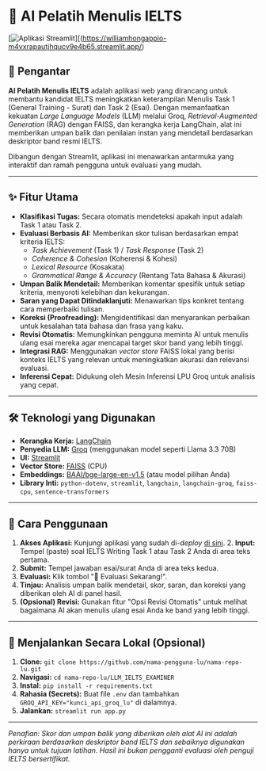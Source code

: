 # 🤖 AI Pelatih Menulis IELTS

[![Aplikasi Streamlit](https://static.streamlit.io/badges/streamlit_badge_black_white.svg)][(https://williamhongappio-m4vxrapautjhqucv9e4b65.streamlit.app/)
## 📝 Pengantar

**AI Pelatih Menulis IELTS** adalah aplikasi web yang dirancang untuk membantu kandidat IELTS meningkatkan keterampilan Menulis Task 1 (General Training - Surat) dan Task 2 (Esai). Dengan memanfaatkan kekuatan *Large Language Models* (LLM) melalui Groq, *Retrieval-Augmented Generation* (RAG) dengan FAISS, dan kerangka kerja LangChain, alat ini memberikan umpan balik dan penilaian instan yang mendetail berdasarkan deskriptor band resmi IELTS.

Dibangun dengan Streamlit, aplikasi ini menawarkan antarmuka yang interaktif dan ramah pengguna untuk evaluasi yang mudah.

---

## ✨ Fitur Utama

* **Klasifikasi Tugas:** Secara otomatis mendeteksi apakah input adalah Task 1 atau Task 2.
* **Evaluasi Berbasis AI:** Memberikan skor tulisan berdasarkan empat kriteria IELTS:
    * *Task Achievement* (Task 1) / *Task Response* (Task 2)
    * *Coherence & Cohesion* (Koherensi & Kohesi)
    * *Lexical Resource* (Kosakata)
    * *Grammatical Range & Accuracy* (Rentang Tata Bahasa & Akurasi)
* **Umpan Balik Mendetail:** Memberikan komentar spesifik untuk setiap kriteria, menyoroti kelebihan dan kekurangan.
* **Saran yang Dapat Ditindaklanjuti:** Menawarkan tips konkret tentang cara memperbaiki tulisan.
* **Koreksi (Proofreading):** Mengidentifikasi dan menyarankan perbaikan untuk kesalahan tata bahasa dan frasa yang kaku.
* **Revisi Otomatis:** Memungkinkan pengguna meminta AI untuk menulis ulang esai mereka agar mencapai target skor band yang lebih tinggi.
* **Integrasi RAG:** Menggunakan *vector store* FAISS lokal yang berisi konteks IELTS yang relevan untuk meningkatkan akurasi dan relevansi evaluasi.
* **Inferensi Cepat:** Didukung oleh Mesin Inferensi LPU Groq untuk analisis yang cepat.

---

## 🛠️ Teknologi yang Digunakan

* **Kerangka Kerja:** [LangChain](https://www.langchain.com/)
* **Penyedia LLM:** [Groq](https://groq.com/) (menggunakan model seperti Llama 3.3 70B)
* **UI:** [Streamlit](https://streamlit.io/)
* **Vector Store:** [FAISS](https://faiss.ai/) (CPU)
* **Embeddings:** [BAAI/bge-large-en-v1.5](https://huggingface.co/BAAI/bge-large-en-v1.5) (atau model pilihan Anda)
* **Library Inti:** `python-dotenv`, `streamlit`, `langchain`, `langchain-groq`, `faiss-cpu`, `sentence-transformers`

---

## 🚀 Cara Penggunaan

1.  **Akses Aplikasi:** Kunjungi aplikasi yang sudah di-*deploy* [di sini](https://url-aplikasi-streamlit-lu.streamlit.app). 
    2.  **Input:** Tempel (paste) soal IELTS Writing Task 1 atau Task 2 Anda di area teks pertama.
3.  **Submit:** Tempel jawaban esai/surat Anda di area teks kedua.
4.  **Evaluasi:** Klik tombol "🚀 Evaluasi Sekarang!".
5.  **Tinjau:** Analisis umpan balik mendetail, skor, saran, dan koreksi yang diberikan oleh AI di panel hasil.
6.  **(Opsional) Revisi:** Gunakan fitur "Opsi Revisi Otomatis" untuk melihat bagaimana AI akan menulis ulang esai Anda ke band yang lebih tinggi.

---

## 🔧 Menjalankan Secara Lokal (Opsional)

1.  **Clone:** `git clone https://github.com/nama-pengguna-lu/nama-repo-lu.git`
2.  **Navigasi:** `cd nama-repo-lu/LLM_IELTS_EXAMINER`
3.  **Instal:** `pip install -r requirements.txt`
4.  **Rahasia (Secrets):** Buat file `.env` dan tambahkan `GROQ_API_KEY="kunci_api_groq_lu"` di dalamnya.
5.  **Jalankan:** `streamlit run app.py`

---

*Penafian: Skor dan umpan balik yang diberikan oleh alat AI ini adalah perkiraan berdasarkan deskriptor band IELTS dan sebaiknya digunakan hanya untuk tujuan latihan. Hasil ini bukan pengganti evaluasi oleh penguji IELTS bersertifikat.*
